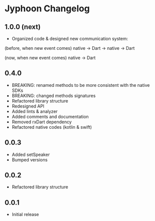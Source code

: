 # Jyphoon Changelog

## 1.0.0 (next)

- Organized code & designed new communication system:

(before, when new event comes)
native -> Dart -> native -> Dart

(now, when new event comes)
native -> Dart

## 0.4.0

- BREAKING: renamed methods to be more consistent with the native SDKs
- BREAKING: changed methods signatures
- Refactored library structure
- Redesigned API
- Added lints & analyzer
- Added comments and documentation
- Removed rxDart dependency
- Refactored native codes (kotlin & swift)

## 0.0.3

- Added setSpeaker
- Bumped versions

## 0.0.2

- Refactored library structure

## 0.0.1

- Initial release
